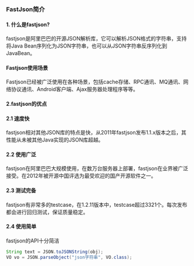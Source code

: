 ### FastJson简介



#### 1. 什么是fastjson?

fastjson是阿里巴巴的开源JSON解析库，它可以解析JSON格式的字符串，支持将Java Bean序列化为JSON字符串，也可以从JSON字符串反序列化到JavaBean。

#### Fastjson使用场景

Fastjson已经被广泛使用在各种场景，包括cache存储、RPC通讯、MQ通讯、网络协议通讯、Android客户端、Ajax服务器处理程序等等。

#### 2.fastjson的优点

#### 2.1 速度快

fastjson相对其他JSON库的特点是快，从2011年fastjson发布1.1.x版本之后，其性能从未被其他Java实现的JSON库超越。

#### 2.2 使用广泛

fastjson在阿里巴巴大规模使用，在数万台服务器上部署，fastjson在业界被广泛接受。在2012年被开源中国评选为最受欢迎的国产开源软件之一。

#### 2.3 测试完备

fastjson有非常多的testcase，在1.2.11版本中，testcase超过3321个。每次发布都会进行回归测试，保证质量稳定。

#### 2.4 使用简单

fastjson的API十分简洁

```java
String text = JSON.toJSONString(obj);
VO vo = JSON.parseObject("json字符串", VO.class);
```

